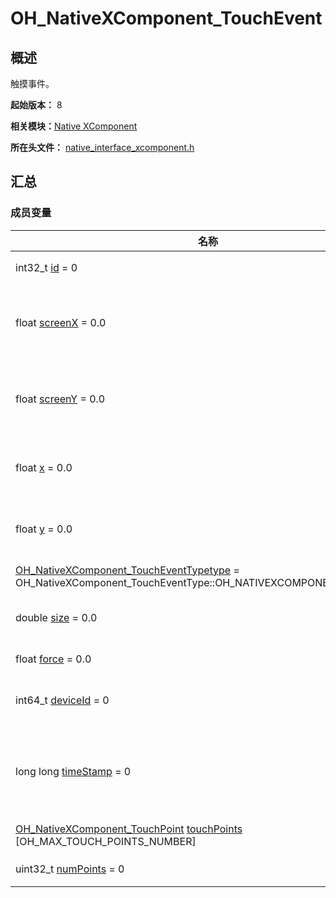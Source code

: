 # OH_NativeXComponent_TouchEvent


## 概述

触摸事件。

**起始版本：** 8

**相关模块：**[Native XComponent](_o_h___native_x_component.md)

**所在头文件：** [native_interface_xcomponent.h](native__interface__xcomponent_8h.md)

## 汇总


### 成员变量

| 名称 | 描述 | 
| -------- | -------- |
| int32_t [id](_o_h___native_x_component.md#id-23) = 0 |  手指的唯一标识符。| 
| float [screenX](_o_h___native_x_component.md#screenx-24) = 0.0 |  触摸点相对于XComponent所在应用窗口左上角的x坐标。| 
| float [screenY](_o_h___native_x_component.md#screeny-24) = 0.0 |  触摸点相对于XComponent所在应用窗口左上角的y坐标。| 
| float [x](_o_h___native_x_component.md#x-24) = 0.0 |  触摸点相对于XComponent组件左边缘的x坐标。| 
| float [y](_o_h___native_x_component.md#y-24) = 0.0 |  触摸点相对于XComponent组件上边缘的y坐标。| 
| [OH_NativeXComponent_TouchEventType](_o_h___native_x_component.md#oh_nativexcomponent_toucheventtype)[type](_o_h___native_x_component.md#type-23) = OH_NativeXComponent_TouchEventType::OH_NATIVEXCOMPONENT_UNKNOWN | 触摸事件的触摸类型。 | 
| double [size](_o_h___native_x_component.md#size-23) = 0.0 |  指垫和屏幕之间的接触面积。| 
| float [force](_o_h___native_x_component.md#force-23) = 0.0 |  当前触摸事件的压力。| 
| int64_t [deviceId](_o_h___native_x_component.md#deviceid) = 0 |  产生当前触摸事件的设备的ID。| 
| long long [timeStamp](_o_h___native_x_component.md#timestamp-23) = 0 |  当前触摸事件的时间戳。触发事件时距离系统启动的时间间隔，单位纳秒。| 
| [OH_NativeXComponent_TouchPoint](_o_h___native_x_component___touch_point.md) [touchPoints](_o_h___native_x_component.md#touchpoints) [OH_MAX_TOUCH_POINTS_NUMBER] |  当前触摸点的数组。| 
| uint32_t [numPoints](_o_h___native_x_component.md#numpoints) = 0 |  当前接触点的数量。| 
